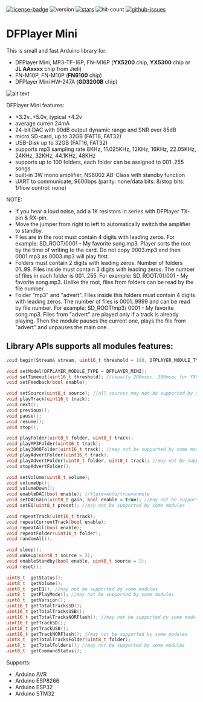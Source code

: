 [![license-badge][]][license] ![version] [![stars][]][stargazers] ![hit-count] [![github-issues][]][issues]

# DFPlayer Mini
This is small and fast Arduino library for:
 - DFPlayer Mini, MP3-TF-16P, FN-M16P (**YX5200** chip, **YX5300** chip or **JL AAxxxx** chip from Jieli)
 - FN-M10P, FN-M10P (**FN6100** chip)
 - DFPlayer Mini HW-247A (**GD3200B** chip)

![alt text][dfplayer_mini_mod_image]

DFPlayer Mini features:
- +3.2v..+5.0v, typical +4.2v
- average curren 24mA
- 24-bit DAC with 90dB output dynamic range and SNR over 85dB
- micro SD-card, up to 32GB (FAT16, FAT32)
- USB-Disk up to 32GB (FAT16, FAT32)
- supports mp3 sampling rate 8KHz, 11.025KHz, 12KHz, 16KHz, 22.05KHz, 24KHz, 32KHz, 44.1KHz, 48KHz
- supports up to 100 folders, each folder can be assigned to 001..255 songs
- built-in 3W mono amplifier, NS8002 AB-Class with standby function
- UART to communicate, 9600bps (parity: none/data bits: 8/stop bits: 1/flow control: none)

NOTE:
- If you hear a loud noise, add a 1K resistors in series with DFPlayer TX-pin & RX-pin.
- Move the jumper from right to left to automatically switch the amplifier to standby.
- Files are in the root must contain 4 digits with leading zeros. For example: SD_ROOT/0001 - My favorite song.mp3. Player sorts the root by the time of writing to the card. Do not copy 0003.mp3 and then 0001.mp3 as 0003.mp3 will play first.
- Folders must contain 2 digits with leading zeros. Number of folders 01..99. Files inside must contain 3 digits with leading zeros. The number of files in each folder is 001..255. For example: SD_ROOT/01/001 - My favorite song.mp3. Unlike the root, files from folders can be read by the file number.
- Folder "mp3" and "advert". Files inside this folders must contain 4 digits with leading zeros. The number of files is 0001..9999 and can be read by file number. For example: SD_ROOT/mp3/ 0001 - My favorite song.mp3. Files from "advert" are played only if a track is already playing. Then the module pauses the current one, plays the file from "advert" and unpauses the main one.

## Library APIs supports all modules features:
```c++
void begin(Stream& stream, uint16_t threshold = 100, DFPLAYER_MODULE_TYPE = DFPLAYER_MINI, bool feedback = false, bool bootDelay = true);

void setModel(DFPLAYER_MODULE_TYPE = DFPLAYER_MINI);
void setTimeout(uint16_t threshold); //usually 200msec..300msec for YX5200/AAxxxx chip & 350msec..500msec for GD3200B/MH2024K chip
void setFeedback(bool enable);

void setSource(uint8_t source); //all sources may not be supported by some modules
void playTrack(uint16_t track);
void next();
void previous();
void pause();
void resume();
void stop();

void playFolder(uint8_t folder, uint8_t track);
void playMP3Folder(uint16_t track);
void play3000Folder(uint16_t track); //may not be supported by some modules
void playAdvertFolder(uint16_t track);
void playAdvertFolder(uint8_t folder, uint8_t track); //may not be supported by some modules
void stopAdvertFolder();

void setVolume(uint8_t volume);
void volumeUp();
void volumeDown();
void enableDAC(bool enable); //flase=mute/true=unmute
void setDACGain(uint8_t gain, bool enable = true); //may not be supported by some modules
void setEQ(uint8_t preset); //may not be supported by some modules

void repeatTrack(uint16_t track);
void repeatCurrentTrack(bool enable);
void repeatAll(bool enable);
void repeatFolder(uint16_t folder);
void randomAll();

void sleep();
void wakeup(uint8_t source = 2);
void enableStandby(bool enable, uint8_t source = 2);
void reset();

uint8_t  getStatus();
uint8_t  getVolume();
uint8_t  getEQ(); //may not be supported by some modules
uint8_t  getPlayMode(); //may not be supported by some modules
uint8_t  getVersion();
uint16_t getTotalTracksSD();
uint16_t getTotalTracksUSB();
uint16_t getTotalTracksNORFlash(); //may not be supported by some modules
uint16_t getTrackSD();
uint16_t getTrackUSB();
uint16_t getTrackNORFlash(); //may not be supported by some modules
uint8_t  getTotalTracksFolder(uint8_t folder);
uint8_t  getTotalFolders(); //may not be supported by some modules
uint8_t  getCommandStatus();
```

Supports:
- Arduino AVR
- Arduino ESP8266
- Arduino ESP32
- Arduino STM32


[license-badge]: https://img.shields.io/badge/License-GPLv3-blue.svg
[license]:       https://choosealicense.com/licenses/gpl-3.0/
[version]:       https://img.shields.io/badge/Version-3.0.0-green.svg
[stars]:         https://img.shields.io/github/stars/enjoyneering/DFPlayer.svg
[stargazers]:    https://github.com/enjoyneering/DFPlayer/stargazers
[hit-count]:     https://hits.seeyoufarm.com/api/count/incr/badge.svg?url=https%3A%2F%2Fgithub.com%2Fenjoyneering%2FDFPlayer%2Ftree%2Fmain&count_bg=%2379C83D&title_bg=%23555555&icon=&icon_color=%23E7E7E7&title=hits&edge_flat=false
[github-issues]: https://img.shields.io/github/issues/enjoyneering/DFPlayer.svg
[issues]:        https://github.com/enjoyneering/DFPlayer/issues/

[dfplayer_mini_mod_image]: https://github.com/enjoyneering/DFPlayer/blob/main/images/DFPlayer_Mini_Modification.jpg
